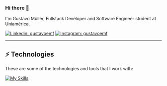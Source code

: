 ### Hi there 👋

I'm Gustavo Müller, Fullstack Developer and Software Engineer student at Uniamérica. 

[![Linkedin: gustavoemf](https://img.shields.io/badge/-Linkedin-blue?style=flat-square&logo=Linkedin&logoColor=white&link=https://www.linkedin.com/in/gustavoemf/)](https://www.linkedin.com/in/gustavoemf/)
[![Instagram: gustavoemf](https://img.shields.io/badge/-Instagram-c13584?style=flat-square&logo=Instagram&logoColor=white&link=https://www.instagram.com/gustavoemf/)](https://www.instagram.com/gustavoemf/)
____

## ⚡ Technologies

These are some of the technologies and tools that I work with:

[![My Skills](https://skillicons.dev/icons?i=c,java,spring,py,postgres,js,angular,ts,bootstrap,sass,docker,linux&perline=6)](https://skillicons.dev)
